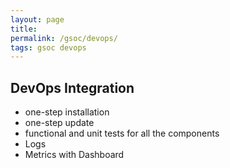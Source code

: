 ```yaml
---
layout: page
title:
permalink: /gsoc/devops/
tags: gsoc devops
---
```


## DevOps Integration

* one-step installation
* one-step update
* functional and unit tests for all the components
* Logs
* Metrics with Dashboard

